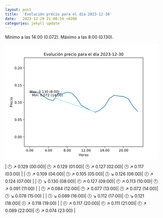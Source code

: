 ```yaml
---
layout: post
title:  'Evolución precio para el día 2023-12-30'
date:   2023-12-29 21:00:59 +0200
categories: jekyll update
---
```

Mínimo a las 14:00 (0.072). Máximo a las 8:00 (0.130). 

<svg xmlns:xlink="http://www.w3.org/1999/xlink" viewBox="0 0 460.8 345.6" xmlns="http://www.w3.org/2000/svg" version="1.1">
 <metadata>
  <rdf:RDF xmlns:dc="http://purl.org/dc/elements/1.1/" xmlns:cc="http://creativecommons.org/ns#" xmlns:rdf="http://www.w3.org/1999/02/22-rdf-syntax-ns#">
   <cc:Work>
    <dc:type rdf:resource="http://purl.org/dc/dcmitype/StillImage"/>
    <dc:date>2023-12-29T21:03:02.521048</dc:date>
    <dc:format>image/svg+xml</dc:format>
    <dc:creator>
     <cc:Agent>
      <dc:title>Matplotlib v3.6.2, https://matplotlib.org/</dc:title>
     </cc:Agent>
    </dc:creator>
   </cc:Work>
  </rdf:RDF>
 </metadata>
 <defs>
  <style type="text/css">*{stroke-linejoin: round; stroke-linecap: butt}</style>
 </defs>
 <g id="figure_1">
  <g id="patch_1">
   <path d="M 0 345.6 
L 460.8 345.6 
L 460.8 0 
L 0 0 
z
" style="fill: #ffffff"/>
  </g>
  <g id="axes_1">
   <g id="patch_2">
    <path d="M 57.6 307.584 
L 414.72 307.584 
L 414.72 41.472 
L 57.6 41.472 
z
" style="fill: #ffffff"/>
   </g>
   <g id="matplotlib.axis_1">
    <g id="xtick_1">
     <g id="line2d_1">
      <defs>
       <path id="m52a4735846" d="M 0 0 
L 0 3.5 
" style="stroke: #000000; stroke-width: 0.8"/>
      </defs>
      <g>
       <use xlink:href="#m52a4735846" x="73.832727" y="307.584" style="stroke: #000000; stroke-width: 0.8"/>
      </g>
     </g>
     <g id="text_1">
      <!-- 0.00 -->
      <g transform="translate(62.699915 322.182437) scale(0.1 -0.1)">
       <defs>
        <path id="DejaVuSans-30" d="M 2034 4250 
Q 1547 4250 1301 3770 
Q 1056 3291 1056 2328 
Q 1056 1369 1301 889 
Q 1547 409 2034 409 
Q 2525 409 2770 889 
Q 3016 1369 3016 2328 
Q 3016 3291 2770 3770 
Q 2525 4250 2034 4250 
z
M 2034 4750 
Q 2819 4750 3233 4129 
Q 3647 3509 3647 2328 
Q 3647 1150 3233 529 
Q 2819 -91 2034 -91 
Q 1250 -91 836 529 
Q 422 1150 422 2328 
Q 422 3509 836 4129 
Q 1250 4750 2034 4750 
z
" transform="scale(0.015625)"/>
        <path id="DejaVuSans-2e" d="M 684 794 
L 1344 794 
L 1344 0 
L 684 0 
L 684 794 
z
" transform="scale(0.015625)"/>
       </defs>
       <use xlink:href="#DejaVuSans-30"/>
       <use xlink:href="#DejaVuSans-2e" x="63.623047"/>
       <use xlink:href="#DejaVuSans-30" x="95.410156"/>
       <use xlink:href="#DejaVuSans-30" x="159.033203"/>
      </g>
     </g>
    </g>
    <g id="xtick_2">
     <g id="line2d_2">
      <g>
       <use xlink:href="#m52a4735846" x="130.294387" y="307.584" style="stroke: #000000; stroke-width: 0.8"/>
      </g>
     </g>
     <g id="text_2">
      <!-- 4.00 -->
      <g transform="translate(119.161575 322.182437) scale(0.1 -0.1)">
       <defs>
        <path id="DejaVuSans-34" d="M 2419 4116 
L 825 1625 
L 2419 1625 
L 2419 4116 
z
M 2253 4666 
L 3047 4666 
L 3047 1625 
L 3713 1625 
L 3713 1100 
L 3047 1100 
L 3047 0 
L 2419 0 
L 2419 1100 
L 313 1100 
L 313 1709 
L 2253 4666 
z
" transform="scale(0.015625)"/>
       </defs>
       <use xlink:href="#DejaVuSans-34"/>
       <use xlink:href="#DejaVuSans-2e" x="63.623047"/>
       <use xlink:href="#DejaVuSans-30" x="95.410156"/>
       <use xlink:href="#DejaVuSans-30" x="159.033203"/>
      </g>
     </g>
    </g>
    <g id="xtick_3">
     <g id="line2d_3">
      <g>
       <use xlink:href="#m52a4735846" x="186.756047" y="307.584" style="stroke: #000000; stroke-width: 0.8"/>
      </g>
     </g>
     <g id="text_3">
      <!-- 8.00 -->
      <g transform="translate(175.623235 322.182437) scale(0.1 -0.1)">
       <defs>
        <path id="DejaVuSans-38" d="M 2034 2216 
Q 1584 2216 1326 1975 
Q 1069 1734 1069 1313 
Q 1069 891 1326 650 
Q 1584 409 2034 409 
Q 2484 409 2743 651 
Q 3003 894 3003 1313 
Q 3003 1734 2745 1975 
Q 2488 2216 2034 2216 
z
M 1403 2484 
Q 997 2584 770 2862 
Q 544 3141 544 3541 
Q 544 4100 942 4425 
Q 1341 4750 2034 4750 
Q 2731 4750 3128 4425 
Q 3525 4100 3525 3541 
Q 3525 3141 3298 2862 
Q 3072 2584 2669 2484 
Q 3125 2378 3379 2068 
Q 3634 1759 3634 1313 
Q 3634 634 3220 271 
Q 2806 -91 2034 -91 
Q 1263 -91 848 271 
Q 434 634 434 1313 
Q 434 1759 690 2068 
Q 947 2378 1403 2484 
z
M 1172 3481 
Q 1172 3119 1398 2916 
Q 1625 2713 2034 2713 
Q 2441 2713 2670 2916 
Q 2900 3119 2900 3481 
Q 2900 3844 2670 4047 
Q 2441 4250 2034 4250 
Q 1625 4250 1398 4047 
Q 1172 3844 1172 3481 
z
" transform="scale(0.015625)"/>
       </defs>
       <use xlink:href="#DejaVuSans-38"/>
       <use xlink:href="#DejaVuSans-2e" x="63.623047"/>
       <use xlink:href="#DejaVuSans-30" x="95.410156"/>
       <use xlink:href="#DejaVuSans-30" x="159.033203"/>
      </g>
     </g>
    </g>
    <g id="xtick_4">
     <g id="line2d_4">
      <g>
       <use xlink:href="#m52a4735846" x="243.217708" y="307.584" style="stroke: #000000; stroke-width: 0.8"/>
      </g>
     </g>
     <g id="text_4">
      <!-- 12.00 -->
      <g transform="translate(228.903645 322.182437) scale(0.1 -0.1)">
       <defs>
        <path id="DejaVuSans-31" d="M 794 531 
L 1825 531 
L 1825 4091 
L 703 3866 
L 703 4441 
L 1819 4666 
L 2450 4666 
L 2450 531 
L 3481 531 
L 3481 0 
L 794 0 
L 794 531 
z
" transform="scale(0.015625)"/>
        <path id="DejaVuSans-32" d="M 1228 531 
L 3431 531 
L 3431 0 
L 469 0 
L 469 531 
Q 828 903 1448 1529 
Q 2069 2156 2228 2338 
Q 2531 2678 2651 2914 
Q 2772 3150 2772 3378 
Q 2772 3750 2511 3984 
Q 2250 4219 1831 4219 
Q 1534 4219 1204 4116 
Q 875 4013 500 3803 
L 500 4441 
Q 881 4594 1212 4672 
Q 1544 4750 1819 4750 
Q 2544 4750 2975 4387 
Q 3406 4025 3406 3419 
Q 3406 3131 3298 2873 
Q 3191 2616 2906 2266 
Q 2828 2175 2409 1742 
Q 1991 1309 1228 531 
z
" transform="scale(0.015625)"/>
       </defs>
       <use xlink:href="#DejaVuSans-31"/>
       <use xlink:href="#DejaVuSans-32" x="63.623047"/>
       <use xlink:href="#DejaVuSans-2e" x="127.246094"/>
       <use xlink:href="#DejaVuSans-30" x="159.033203"/>
       <use xlink:href="#DejaVuSans-30" x="222.65625"/>
      </g>
     </g>
    </g>
    <g id="xtick_5">
     <g id="line2d_5">
      <g>
       <use xlink:href="#m52a4735846" x="299.679368" y="307.584" style="stroke: #000000; stroke-width: 0.8"/>
      </g>
     </g>
     <g id="text_5">
      <!-- 16.00 -->
      <g transform="translate(285.365305 322.182437) scale(0.1 -0.1)">
       <defs>
        <path id="DejaVuSans-36" d="M 2113 2584 
Q 1688 2584 1439 2293 
Q 1191 2003 1191 1497 
Q 1191 994 1439 701 
Q 1688 409 2113 409 
Q 2538 409 2786 701 
Q 3034 994 3034 1497 
Q 3034 2003 2786 2293 
Q 2538 2584 2113 2584 
z
M 3366 4563 
L 3366 3988 
Q 3128 4100 2886 4159 
Q 2644 4219 2406 4219 
Q 1781 4219 1451 3797 
Q 1122 3375 1075 2522 
Q 1259 2794 1537 2939 
Q 1816 3084 2150 3084 
Q 2853 3084 3261 2657 
Q 3669 2231 3669 1497 
Q 3669 778 3244 343 
Q 2819 -91 2113 -91 
Q 1303 -91 875 529 
Q 447 1150 447 2328 
Q 447 3434 972 4092 
Q 1497 4750 2381 4750 
Q 2619 4750 2861 4703 
Q 3103 4656 3366 4563 
z
" transform="scale(0.015625)"/>
       </defs>
       <use xlink:href="#DejaVuSans-31"/>
       <use xlink:href="#DejaVuSans-36" x="63.623047"/>
       <use xlink:href="#DejaVuSans-2e" x="127.246094"/>
       <use xlink:href="#DejaVuSans-30" x="159.033203"/>
       <use xlink:href="#DejaVuSans-30" x="222.65625"/>
      </g>
     </g>
    </g>
    <g id="xtick_6">
     <g id="line2d_6">
      <g>
       <use xlink:href="#m52a4735846" x="356.141028" y="307.584" style="stroke: #000000; stroke-width: 0.8"/>
      </g>
     </g>
     <g id="text_6">
      <!-- 20.00 -->
      <g transform="translate(341.826965 322.182437) scale(0.1 -0.1)">
       <use xlink:href="#DejaVuSans-32"/>
       <use xlink:href="#DejaVuSans-30" x="63.623047"/>
       <use xlink:href="#DejaVuSans-2e" x="127.246094"/>
       <use xlink:href="#DejaVuSans-30" x="159.033203"/>
       <use xlink:href="#DejaVuSans-30" x="222.65625"/>
      </g>
     </g>
    </g>
    <g id="text_7">
     <!-- Horas -->
     <g transform="translate(221.61625 335.860562) scale(0.1 -0.1)">
      <defs>
       <path id="DejaVuSans-48" d="M 628 4666 
L 1259 4666 
L 1259 2753 
L 3553 2753 
L 3553 4666 
L 4184 4666 
L 4184 0 
L 3553 0 
L 3553 2222 
L 1259 2222 
L 1259 0 
L 628 0 
L 628 4666 
z
" transform="scale(0.015625)"/>
       <path id="DejaVuSans-6f" d="M 1959 3097 
Q 1497 3097 1228 2736 
Q 959 2375 959 1747 
Q 959 1119 1226 758 
Q 1494 397 1959 397 
Q 2419 397 2687 759 
Q 2956 1122 2956 1747 
Q 2956 2369 2687 2733 
Q 2419 3097 1959 3097 
z
M 1959 3584 
Q 2709 3584 3137 3096 
Q 3566 2609 3566 1747 
Q 3566 888 3137 398 
Q 2709 -91 1959 -91 
Q 1206 -91 779 398 
Q 353 888 353 1747 
Q 353 2609 779 3096 
Q 1206 3584 1959 3584 
z
" transform="scale(0.015625)"/>
       <path id="DejaVuSans-72" d="M 2631 2963 
Q 2534 3019 2420 3045 
Q 2306 3072 2169 3072 
Q 1681 3072 1420 2755 
Q 1159 2438 1159 1844 
L 1159 0 
L 581 0 
L 581 3500 
L 1159 3500 
L 1159 2956 
Q 1341 3275 1631 3429 
Q 1922 3584 2338 3584 
Q 2397 3584 2469 3576 
Q 2541 3569 2628 3553 
L 2631 2963 
z
" transform="scale(0.015625)"/>
       <path id="DejaVuSans-61" d="M 2194 1759 
Q 1497 1759 1228 1600 
Q 959 1441 959 1056 
Q 959 750 1161 570 
Q 1363 391 1709 391 
Q 2188 391 2477 730 
Q 2766 1069 2766 1631 
L 2766 1759 
L 2194 1759 
z
M 3341 1997 
L 3341 0 
L 2766 0 
L 2766 531 
Q 2569 213 2275 61 
Q 1981 -91 1556 -91 
Q 1019 -91 701 211 
Q 384 513 384 1019 
Q 384 1609 779 1909 
Q 1175 2209 1959 2209 
L 2766 2209 
L 2766 2266 
Q 2766 2663 2505 2880 
Q 2244 3097 1772 3097 
Q 1472 3097 1187 3025 
Q 903 2953 641 2809 
L 641 3341 
Q 956 3463 1253 3523 
Q 1550 3584 1831 3584 
Q 2591 3584 2966 3190 
Q 3341 2797 3341 1997 
z
" transform="scale(0.015625)"/>
       <path id="DejaVuSans-73" d="M 2834 3397 
L 2834 2853 
Q 2591 2978 2328 3040 
Q 2066 3103 1784 3103 
Q 1356 3103 1142 2972 
Q 928 2841 928 2578 
Q 928 2378 1081 2264 
Q 1234 2150 1697 2047 
L 1894 2003 
Q 2506 1872 2764 1633 
Q 3022 1394 3022 966 
Q 3022 478 2636 193 
Q 2250 -91 1575 -91 
Q 1294 -91 989 -36 
Q 684 19 347 128 
L 347 722 
Q 666 556 975 473 
Q 1284 391 1588 391 
Q 1994 391 2212 530 
Q 2431 669 2431 922 
Q 2431 1156 2273 1281 
Q 2116 1406 1581 1522 
L 1381 1569 
Q 847 1681 609 1914 
Q 372 2147 372 2553 
Q 372 3047 722 3315 
Q 1072 3584 1716 3584 
Q 2034 3584 2315 3537 
Q 2597 3491 2834 3397 
z
" transform="scale(0.015625)"/>
      </defs>
      <use xlink:href="#DejaVuSans-48"/>
      <use xlink:href="#DejaVuSans-6f" x="75.195312"/>
      <use xlink:href="#DejaVuSans-72" x="136.376953"/>
      <use xlink:href="#DejaVuSans-61" x="177.490234"/>
      <use xlink:href="#DejaVuSans-73" x="238.769531"/>
     </g>
    </g>
   </g>
   <g id="matplotlib.axis_2">
    <g id="ytick_1">
     <g id="line2d_7">
      <defs>
       <path id="m10dfe7bcba" d="M 0 0 
L -3.5 0 
" style="stroke: #000000; stroke-width: 0.8"/>
      </defs>
      <g>
       <use xlink:href="#m10dfe7bcba" x="57.6" y="278.382749" style="stroke: #000000; stroke-width: 0.8"/>
      </g>
     </g>
     <g id="text_8">
      <!-- 0.00 -->
      <g transform="translate(28.334375 282.181968) scale(0.1 -0.1)">
       <use xlink:href="#DejaVuSans-30"/>
       <use xlink:href="#DejaVuSans-2e" x="63.623047"/>
       <use xlink:href="#DejaVuSans-30" x="95.410156"/>
       <use xlink:href="#DejaVuSans-30" x="159.033203"/>
      </g>
     </g>
    </g>
    <g id="ytick_2">
     <g id="line2d_8">
      <g>
       <use xlink:href="#m10dfe7bcba" x="57.6" y="226.808657" style="stroke: #000000; stroke-width: 0.8"/>
      </g>
     </g>
     <g id="text_9">
      <!-- 0.05 -->
      <g transform="translate(28.334375 230.607876) scale(0.1 -0.1)">
       <defs>
        <path id="DejaVuSans-35" d="M 691 4666 
L 3169 4666 
L 3169 4134 
L 1269 4134 
L 1269 2991 
Q 1406 3038 1543 3061 
Q 1681 3084 1819 3084 
Q 2600 3084 3056 2656 
Q 3513 2228 3513 1497 
Q 3513 744 3044 326 
Q 2575 -91 1722 -91 
Q 1428 -91 1123 -41 
Q 819 9 494 109 
L 494 744 
Q 775 591 1075 516 
Q 1375 441 1709 441 
Q 2250 441 2565 725 
Q 2881 1009 2881 1497 
Q 2881 1984 2565 2268 
Q 2250 2553 1709 2553 
Q 1456 2553 1204 2497 
Q 953 2441 691 2322 
L 691 4666 
z
" transform="scale(0.015625)"/>
       </defs>
       <use xlink:href="#DejaVuSans-30"/>
       <use xlink:href="#DejaVuSans-2e" x="63.623047"/>
       <use xlink:href="#DejaVuSans-30" x="95.410156"/>
       <use xlink:href="#DejaVuSans-35" x="159.033203"/>
      </g>
     </g>
    </g>
    <g id="ytick_3">
     <g id="line2d_9">
      <g>
       <use xlink:href="#m10dfe7bcba" x="57.6" y="175.234565" style="stroke: #000000; stroke-width: 0.8"/>
      </g>
     </g>
     <g id="text_10">
      <!-- 0.10 -->
      <g transform="translate(28.334375 179.033784) scale(0.1 -0.1)">
       <use xlink:href="#DejaVuSans-30"/>
       <use xlink:href="#DejaVuSans-2e" x="63.623047"/>
       <use xlink:href="#DejaVuSans-31" x="95.410156"/>
       <use xlink:href="#DejaVuSans-30" x="159.033203"/>
      </g>
     </g>
    </g>
    <g id="ytick_4">
     <g id="line2d_10">
      <g>
       <use xlink:href="#m10dfe7bcba" x="57.6" y="123.660473" style="stroke: #000000; stroke-width: 0.8"/>
      </g>
     </g>
     <g id="text_11">
      <!-- 0.15 -->
      <g transform="translate(28.334375 127.459692) scale(0.1 -0.1)">
       <use xlink:href="#DejaVuSans-30"/>
       <use xlink:href="#DejaVuSans-2e" x="63.623047"/>
       <use xlink:href="#DejaVuSans-31" x="95.410156"/>
       <use xlink:href="#DejaVuSans-35" x="159.033203"/>
      </g>
     </g>
    </g>
    <g id="ytick_5">
     <g id="line2d_11">
      <g>
       <use xlink:href="#m10dfe7bcba" x="57.6" y="72.086381" style="stroke: #000000; stroke-width: 0.8"/>
      </g>
     </g>
     <g id="text_12">
      <!-- 0.20 -->
      <g transform="translate(28.334375 75.8856) scale(0.1 -0.1)">
       <use xlink:href="#DejaVuSans-30"/>
       <use xlink:href="#DejaVuSans-2e" x="63.623047"/>
       <use xlink:href="#DejaVuSans-32" x="95.410156"/>
       <use xlink:href="#DejaVuSans-30" x="159.033203"/>
      </g>
     </g>
    </g>
    <g id="text_13">
     <!-- Precio -->
     <g transform="translate(22.254687 189.672531) rotate(-90) scale(0.1 -0.1)">
      <defs>
       <path id="DejaVuSans-50" d="M 1259 4147 
L 1259 2394 
L 2053 2394 
Q 2494 2394 2734 2622 
Q 2975 2850 2975 3272 
Q 2975 3691 2734 3919 
Q 2494 4147 2053 4147 
L 1259 4147 
z
M 628 4666 
L 2053 4666 
Q 2838 4666 3239 4311 
Q 3641 3956 3641 3272 
Q 3641 2581 3239 2228 
Q 2838 1875 2053 1875 
L 1259 1875 
L 1259 0 
L 628 0 
L 628 4666 
z
" transform="scale(0.015625)"/>
       <path id="DejaVuSans-65" d="M 3597 1894 
L 3597 1613 
L 953 1613 
Q 991 1019 1311 708 
Q 1631 397 2203 397 
Q 2534 397 2845 478 
Q 3156 559 3463 722 
L 3463 178 
Q 3153 47 2828 -22 
Q 2503 -91 2169 -91 
Q 1331 -91 842 396 
Q 353 884 353 1716 
Q 353 2575 817 3079 
Q 1281 3584 2069 3584 
Q 2775 3584 3186 3129 
Q 3597 2675 3597 1894 
z
M 3022 2063 
Q 3016 2534 2758 2815 
Q 2500 3097 2075 3097 
Q 1594 3097 1305 2825 
Q 1016 2553 972 2059 
L 3022 2063 
z
" transform="scale(0.015625)"/>
       <path id="DejaVuSans-63" d="M 3122 3366 
L 3122 2828 
Q 2878 2963 2633 3030 
Q 2388 3097 2138 3097 
Q 1578 3097 1268 2742 
Q 959 2388 959 1747 
Q 959 1106 1268 751 
Q 1578 397 2138 397 
Q 2388 397 2633 464 
Q 2878 531 3122 666 
L 3122 134 
Q 2881 22 2623 -34 
Q 2366 -91 2075 -91 
Q 1284 -91 818 406 
Q 353 903 353 1747 
Q 353 2603 823 3093 
Q 1294 3584 2113 3584 
Q 2378 3584 2631 3529 
Q 2884 3475 3122 3366 
z
" transform="scale(0.015625)"/>
       <path id="DejaVuSans-69" d="M 603 3500 
L 1178 3500 
L 1178 0 
L 603 0 
L 603 3500 
z
M 603 4863 
L 1178 4863 
L 1178 4134 
L 603 4134 
L 603 4863 
z
" transform="scale(0.015625)"/>
      </defs>
      <use xlink:href="#DejaVuSans-50"/>
      <use xlink:href="#DejaVuSans-72" x="58.552734"/>
      <use xlink:href="#DejaVuSans-65" x="97.416016"/>
      <use xlink:href="#DejaVuSans-63" x="158.939453"/>
      <use xlink:href="#DejaVuSans-69" x="213.919922"/>
      <use xlink:href="#DejaVuSans-6f" x="241.703125"/>
     </g>
    </g>
   </g>
   <g id="line2d_12">
    <path d="M 73.832727 145.063721 
L 87.948142 145.70324 
L 102.063557 146.910074 
L 116.178972 157.637485 
L 130.294387 166.178155 
L 144.409802 170.025582 
L 158.525217 148.168482 
L 172.640632 149.96326 
L 186.756047 144.620184 
L 200.871462 147.436129 
L 214.986877 162.16569 
L 229.102292 184.32192 
L 243.217708 191.6867 
L 257.333123 198.81424 
L 271.448538 204.435816 
L 285.563953 197.865277 
L 299.679368 186.157958 
L 313.794783 163.166228 
L 327.910198 153.821002 
L 342.025613 156.265614 
L 356.141028 157.585911 
L 370.256443 164.321487 
L 384.371858 186.910939 
L 398.487273 202.207815 
" clip-path="url(#p934d9fe217)" style="fill: none; stroke: #1f77b4; stroke-width: 1.5; stroke-linecap: square"/>
   </g>
   <g id="patch_3">
    <path d="M 57.6 307.584 
L 57.6 41.472 
" style="fill: none; stroke: #000000; stroke-width: 0.8; stroke-linejoin: miter; stroke-linecap: square"/>
   </g>
   <g id="patch_4">
    <path d="M 414.72 307.584 
L 414.72 41.472 
" style="fill: none; stroke: #000000; stroke-width: 0.8; stroke-linejoin: miter; stroke-linecap: square"/>
   </g>
   <g id="patch_5">
    <path d="M 57.6 307.584 
L 414.72 307.584 
" style="fill: none; stroke: #000000; stroke-width: 0.8; stroke-linejoin: miter; stroke-linecap: square"/>
   </g>
   <g id="patch_6">
    <path d="M 57.6 41.472 
L 414.72 41.472 
" style="fill: none; stroke: #000000; stroke-width: 0.8; stroke-linejoin: miter; stroke-linecap: square"/>
   </g>
   <g id="patch_7">
    <path d="M 167.13206 143.419979 
Q 173.45037 143.484422 179.76868 143.548865 
L 179.783978 142.048943 
Q 182.270567 143.32437 184.757157 144.599797 
Q 182.24507 145.82424 179.732983 147.048683 
L 179.748282 145.548761 
Q 173.429972 145.484318 167.111663 145.419875 
L 167.13206 143.419979 
z
" style="fill: #afeeee; stroke: #afeeee; stroke-width: 0.0001; stroke-linecap: round"/>
   </g>
   <g id="text_14">
    <!-- Max: 0.130 (8:00) -->
    <g transform="translate(73.832727 146.683148) scale(0.1 -0.1)">
     <defs>
      <path id="DejaVuSans-4d" d="M 628 4666 
L 1569 4666 
L 2759 1491 
L 3956 4666 
L 4897 4666 
L 4897 0 
L 4281 0 
L 4281 4097 
L 3078 897 
L 2444 897 
L 1241 4097 
L 1241 0 
L 628 0 
L 628 4666 
z
" transform="scale(0.015625)"/>
      <path id="DejaVuSans-78" d="M 3513 3500 
L 2247 1797 
L 3578 0 
L 2900 0 
L 1881 1375 
L 863 0 
L 184 0 
L 1544 1831 
L 300 3500 
L 978 3500 
L 1906 2253 
L 2834 3500 
L 3513 3500 
z
" transform="scale(0.015625)"/>
      <path id="DejaVuSans-3a" d="M 750 794 
L 1409 794 
L 1409 0 
L 750 0 
L 750 794 
z
M 750 3309 
L 1409 3309 
L 1409 2516 
L 750 2516 
L 750 3309 
z
" transform="scale(0.015625)"/>
      <path id="DejaVuSans-20" transform="scale(0.015625)"/>
      <path id="DejaVuSans-33" d="M 2597 2516 
Q 3050 2419 3304 2112 
Q 3559 1806 3559 1356 
Q 3559 666 3084 287 
Q 2609 -91 1734 -91 
Q 1441 -91 1130 -33 
Q 819 25 488 141 
L 488 750 
Q 750 597 1062 519 
Q 1375 441 1716 441 
Q 2309 441 2620 675 
Q 2931 909 2931 1356 
Q 2931 1769 2642 2001 
Q 2353 2234 1838 2234 
L 1294 2234 
L 1294 2753 
L 1863 2753 
Q 2328 2753 2575 2939 
Q 2822 3125 2822 3475 
Q 2822 3834 2567 4026 
Q 2313 4219 1838 4219 
Q 1578 4219 1281 4162 
Q 984 4106 628 3988 
L 628 4550 
Q 988 4650 1302 4700 
Q 1616 4750 1894 4750 
Q 2613 4750 3031 4423 
Q 3450 4097 3450 3541 
Q 3450 3153 3228 2886 
Q 3006 2619 2597 2516 
z
" transform="scale(0.015625)"/>
      <path id="DejaVuSans-28" d="M 1984 4856 
Q 1566 4138 1362 3434 
Q 1159 2731 1159 2009 
Q 1159 1288 1364 580 
Q 1569 -128 1984 -844 
L 1484 -844 
Q 1016 -109 783 600 
Q 550 1309 550 2009 
Q 550 2706 781 3412 
Q 1013 4119 1484 4856 
L 1984 4856 
z
" transform="scale(0.015625)"/>
      <path id="DejaVuSans-29" d="M 513 4856 
L 1013 4856 
Q 1481 4119 1714 3412 
Q 1947 2706 1947 2009 
Q 1947 1309 1714 600 
Q 1481 -109 1013 -844 
L 513 -844 
Q 928 -128 1133 580 
Q 1338 1288 1338 2009 
Q 1338 2731 1133 3434 
Q 928 4138 513 4856 
z
" transform="scale(0.015625)"/>
     </defs>
     <use xlink:href="#DejaVuSans-4d"/>
     <use xlink:href="#DejaVuSans-61" x="86.279297"/>
     <use xlink:href="#DejaVuSans-78" x="147.558594"/>
     <use xlink:href="#DejaVuSans-3a" x="206.738281"/>
     <use xlink:href="#DejaVuSans-20" x="240.429688"/>
     <use xlink:href="#DejaVuSans-30" x="272.216797"/>
     <use xlink:href="#DejaVuSans-2e" x="335.839844"/>
     <use xlink:href="#DejaVuSans-31" x="367.626953"/>
     <use xlink:href="#DejaVuSans-33" x="431.25"/>
     <use xlink:href="#DejaVuSans-30" x="494.873047"/>
     <use xlink:href="#DejaVuSans-20" x="558.496094"/>
     <use xlink:href="#DejaVuSans-28" x="590.283203"/>
     <use xlink:href="#DejaVuSans-38" x="629.296875"/>
     <use xlink:href="#DejaVuSans-3a" x="692.919922"/>
     <use xlink:href="#DejaVuSans-30" x="726.611328"/>
     <use xlink:href="#DejaVuSans-30" x="790.234375"/>
     <use xlink:href="#DejaVuSans-29" x="853.857422"/>
    </g>
   </g>
   <g id="patch_8">
    <path d="M 149.116312 160.791712 
Q 207.140974 180.99076 265.165636 201.189808 
L 265.658778 199.773188 
Q 267.60847 201.775471 269.558163 203.777755 
Q 266.786568 204.136504 264.014973 204.495254 
L 264.508114 203.078634 
Q 206.483452 182.879586 148.45879 162.680538 
L 149.116312 160.791712 
z
" style="fill: #afeeee; stroke: #afeeee; stroke-width: 0.0001; stroke-linecap: round"/>
   </g>
   <g id="text_15">
    <!-- Min: 0.072 (14:00) -->
    <g transform="translate(80.890435 156.997966) scale(0.1 -0.1)">
     <defs>
      <path id="DejaVuSans-6e" d="M 3513 2113 
L 3513 0 
L 2938 0 
L 2938 2094 
Q 2938 2591 2744 2837 
Q 2550 3084 2163 3084 
Q 1697 3084 1428 2787 
Q 1159 2491 1159 1978 
L 1159 0 
L 581 0 
L 581 3500 
L 1159 3500 
L 1159 2956 
Q 1366 3272 1645 3428 
Q 1925 3584 2291 3584 
Q 2894 3584 3203 3211 
Q 3513 2838 3513 2113 
z
" transform="scale(0.015625)"/>
      <path id="DejaVuSans-37" d="M 525 4666 
L 3525 4666 
L 3525 4397 
L 1831 0 
L 1172 0 
L 2766 4134 
L 525 4134 
L 525 4666 
z
" transform="scale(0.015625)"/>
     </defs>
     <use xlink:href="#DejaVuSans-4d"/>
     <use xlink:href="#DejaVuSans-69" x="86.279297"/>
     <use xlink:href="#DejaVuSans-6e" x="114.0625"/>
     <use xlink:href="#DejaVuSans-3a" x="177.441406"/>
     <use xlink:href="#DejaVuSans-20" x="211.132812"/>
     <use xlink:href="#DejaVuSans-30" x="242.919922"/>
     <use xlink:href="#DejaVuSans-2e" x="306.542969"/>
     <use xlink:href="#DejaVuSans-30" x="338.330078"/>
     <use xlink:href="#DejaVuSans-37" x="401.953125"/>
     <use xlink:href="#DejaVuSans-32" x="465.576172"/>
     <use xlink:href="#DejaVuSans-20" x="529.199219"/>
     <use xlink:href="#DejaVuSans-28" x="560.986328"/>
     <use xlink:href="#DejaVuSans-31" x="600"/>
     <use xlink:href="#DejaVuSans-34" x="663.623047"/>
     <use xlink:href="#DejaVuSans-3a" x="727.246094"/>
     <use xlink:href="#DejaVuSans-30" x="760.9375"/>
     <use xlink:href="#DejaVuSans-30" x="824.560547"/>
     <use xlink:href="#DejaVuSans-29" x="888.183594"/>
    </g>
   </g>
   <g id="text_16">
    <!-- Evolución precio para el día 2023-12-30 -->
    <g transform="translate(116.222813 35.472) scale(0.12 -0.12)">
     <defs>
      <path id="DejaVuSans-45" d="M 628 4666 
L 3578 4666 
L 3578 4134 
L 1259 4134 
L 1259 2753 
L 3481 2753 
L 3481 2222 
L 1259 2222 
L 1259 531 
L 3634 531 
L 3634 0 
L 628 0 
L 628 4666 
z
" transform="scale(0.015625)"/>
      <path id="DejaVuSans-76" d="M 191 3500 
L 800 3500 
L 1894 563 
L 2988 3500 
L 3597 3500 
L 2284 0 
L 1503 0 
L 191 3500 
z
" transform="scale(0.015625)"/>
      <path id="DejaVuSans-6c" d="M 603 4863 
L 1178 4863 
L 1178 0 
L 603 0 
L 603 4863 
z
" transform="scale(0.015625)"/>
      <path id="DejaVuSans-75" d="M 544 1381 
L 544 3500 
L 1119 3500 
L 1119 1403 
Q 1119 906 1312 657 
Q 1506 409 1894 409 
Q 2359 409 2629 706 
Q 2900 1003 2900 1516 
L 2900 3500 
L 3475 3500 
L 3475 0 
L 2900 0 
L 2900 538 
Q 2691 219 2414 64 
Q 2138 -91 1772 -91 
Q 1169 -91 856 284 
Q 544 659 544 1381 
z
M 1991 3584 
L 1991 3584 
z
" transform="scale(0.015625)"/>
      <path id="DejaVuSans-f3" d="M 1959 3097 
Q 1497 3097 1228 2736 
Q 959 2375 959 1747 
Q 959 1119 1226 758 
Q 1494 397 1959 397 
Q 2419 397 2687 759 
Q 2956 1122 2956 1747 
Q 2956 2369 2687 2733 
Q 2419 3097 1959 3097 
z
M 1959 3584 
Q 2709 3584 3137 3096 
Q 3566 2609 3566 1747 
Q 3566 888 3137 398 
Q 2709 -91 1959 -91 
Q 1206 -91 779 398 
Q 353 888 353 1747 
Q 353 2609 779 3096 
Q 1206 3584 1959 3584 
z
M 2394 5119 
L 3016 5119 
L 1998 3944 
L 1519 3944 
L 2394 5119 
z
" transform="scale(0.015625)"/>
      <path id="DejaVuSans-70" d="M 1159 525 
L 1159 -1331 
L 581 -1331 
L 581 3500 
L 1159 3500 
L 1159 2969 
Q 1341 3281 1617 3432 
Q 1894 3584 2278 3584 
Q 2916 3584 3314 3078 
Q 3713 2572 3713 1747 
Q 3713 922 3314 415 
Q 2916 -91 2278 -91 
Q 1894 -91 1617 61 
Q 1341 213 1159 525 
z
M 3116 1747 
Q 3116 2381 2855 2742 
Q 2594 3103 2138 3103 
Q 1681 3103 1420 2742 
Q 1159 2381 1159 1747 
Q 1159 1113 1420 752 
Q 1681 391 2138 391 
Q 2594 391 2855 752 
Q 3116 1113 3116 1747 
z
" transform="scale(0.015625)"/>
      <path id="DejaVuSans-64" d="M 2906 2969 
L 2906 4863 
L 3481 4863 
L 3481 0 
L 2906 0 
L 2906 525 
Q 2725 213 2448 61 
Q 2172 -91 1784 -91 
Q 1150 -91 751 415 
Q 353 922 353 1747 
Q 353 2572 751 3078 
Q 1150 3584 1784 3584 
Q 2172 3584 2448 3432 
Q 2725 3281 2906 2969 
z
M 947 1747 
Q 947 1113 1208 752 
Q 1469 391 1925 391 
Q 2381 391 2643 752 
Q 2906 1113 2906 1747 
Q 2906 2381 2643 2742 
Q 2381 3103 1925 3103 
Q 1469 3103 1208 2742 
Q 947 2381 947 1747 
z
" transform="scale(0.015625)"/>
      <path id="DejaVuSans-ed" d="M 1322 5119 
L 1944 5119 
L 926 3944 
L 447 3944 
L 1322 5119 
z
M 603 3500 
L 1178 3500 
L 1178 0 
L 603 0 
L 603 3500 
z
M 891 3584 
L 891 3584 
z
" transform="scale(0.015625)"/>
      <path id="DejaVuSans-2d" d="M 313 2009 
L 1997 2009 
L 1997 1497 
L 313 1497 
L 313 2009 
z
" transform="scale(0.015625)"/>
     </defs>
     <use xlink:href="#DejaVuSans-45"/>
     <use xlink:href="#DejaVuSans-76" x="63.183594"/>
     <use xlink:href="#DejaVuSans-6f" x="122.363281"/>
     <use xlink:href="#DejaVuSans-6c" x="183.544922"/>
     <use xlink:href="#DejaVuSans-75" x="211.328125"/>
     <use xlink:href="#DejaVuSans-63" x="274.707031"/>
     <use xlink:href="#DejaVuSans-69" x="329.6875"/>
     <use xlink:href="#DejaVuSans-f3" x="357.470703"/>
     <use xlink:href="#DejaVuSans-6e" x="418.652344"/>
     <use xlink:href="#DejaVuSans-20" x="482.03125"/>
     <use xlink:href="#DejaVuSans-70" x="513.818359"/>
     <use xlink:href="#DejaVuSans-72" x="577.294922"/>
     <use xlink:href="#DejaVuSans-65" x="616.158203"/>
     <use xlink:href="#DejaVuSans-63" x="677.681641"/>
     <use xlink:href="#DejaVuSans-69" x="732.662109"/>
     <use xlink:href="#DejaVuSans-6f" x="760.445312"/>
     <use xlink:href="#DejaVuSans-20" x="821.626953"/>
     <use xlink:href="#DejaVuSans-70" x="853.414062"/>
     <use xlink:href="#DejaVuSans-61" x="916.890625"/>
     <use xlink:href="#DejaVuSans-72" x="978.169922"/>
     <use xlink:href="#DejaVuSans-61" x="1019.283203"/>
     <use xlink:href="#DejaVuSans-20" x="1080.5625"/>
     <use xlink:href="#DejaVuSans-65" x="1112.349609"/>
     <use xlink:href="#DejaVuSans-6c" x="1173.873047"/>
     <use xlink:href="#DejaVuSans-20" x="1201.65625"/>
     <use xlink:href="#DejaVuSans-64" x="1233.443359"/>
     <use xlink:href="#DejaVuSans-ed" x="1296.919922"/>
     <use xlink:href="#DejaVuSans-61" x="1324.703125"/>
     <use xlink:href="#DejaVuSans-20" x="1385.982422"/>
     <use xlink:href="#DejaVuSans-32" x="1417.769531"/>
     <use xlink:href="#DejaVuSans-30" x="1481.392578"/>
     <use xlink:href="#DejaVuSans-32" x="1545.015625"/>
     <use xlink:href="#DejaVuSans-33" x="1608.638672"/>
     <use xlink:href="#DejaVuSans-2d" x="1672.261719"/>
     <use xlink:href="#DejaVuSans-31" x="1708.345703"/>
     <use xlink:href="#DejaVuSans-32" x="1771.96875"/>
     <use xlink:href="#DejaVuSans-2d" x="1835.591797"/>
     <use xlink:href="#DejaVuSans-33" x="1871.675781"/>
     <use xlink:href="#DejaVuSans-30" x="1935.298828"/>
    </g>
   </g>
  </g>
 </g>
 <defs>
  <clipPath id="p934d9fe217">
   <rect x="57.6" y="41.472" width="357.12" height="266.112"/>
  </clipPath>
 </defs>
</svg>


| 🕛 ↗ 0.129 (00:00)| 🕐 ↗ 0.129 (01:00)| 🕑 ↗ 0.127 (02:00)| 🕒 ↗ 0.117 (03:00) | 
| 🕓 ↗ 0.109 (04:00)| 🕔 ↗ 0.105 (05:00)| 🕕 ↘ 0.126 (06:00)| 🕖 ↗ 0.124 (07:00) | 
| 🕗 ↘ 0.130 (08:00)| 🕘 ↗ 0.127 (09:00)| 🕙 ↗ 0.113 (10:00)| 🕚 ↗ 0.091 (11:00) | 
| 🕛 ↗ 0.084 (12:00)| 🕐 ↗ 0.077 (13:00)| 🕑 ↗ 0.072 (14:00)| 🕒 ↘ 0.078 (15:00) | 
| 🕓 ↘ 0.089 (16:00)| 🕔 ↘ 0.112 (17:00)| 🕕 ↘ 0.121 (18:00)| 🕖 ↗ 0.118 (19:00) | 
| 🕗 ↗ 0.117 (20:00)| 🕘 ↗ 0.111 (21:00)| 🕙 ↗ 0.089 (22:00)| 🕚 ↗ 0.074 (23:00) | 
 

